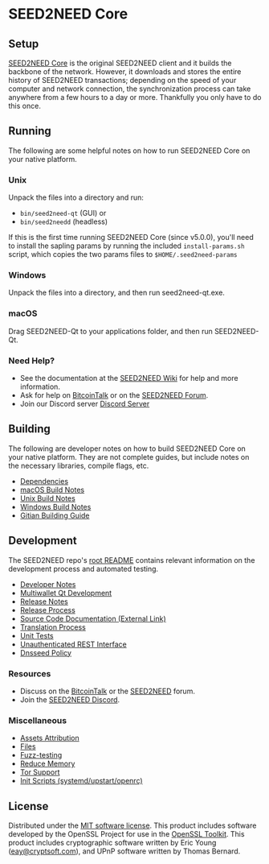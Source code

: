SEED2NEED Core
=============

Setup
---------------------
[SEED2NEED Core](http://seed2need.org/wallet) is the original SEED2NEED client and it builds the backbone of the network. However, it downloads and stores the entire history of SEED2NEED transactions; depending on the speed of your computer and network connection, the synchronization process can take anywhere from a few hours to a day or more. Thankfully you only have to do this once.

Running
---------------------
The following are some helpful notes on how to run SEED2NEED Core on your native platform.

### Unix

Unpack the files into a directory and run:

- `bin/seed2need-qt` (GUI) or
- `bin/seed2needd` (headless)

If this is the first time running SEED2NEED Core (since v5.0.0), you'll need to install the sapling params by running the included `install-params.sh` script, which copies the two params files to `$HOME/.seed2need-params`

### Windows

Unpack the files into a directory, and then run seed2need-qt.exe.

### macOS

Drag SEED2NEED-Qt to your applications folder, and then run SEED2NEED-Qt.

### Need Help?

* See the documentation at the [SEED2NEED Wiki](https://github.com/pandagrows/seed2need-farm-coin/wiki)
for help and more information.
* Ask for help on [BitcoinTalk](https://bitcointalk.org/index.php?topic=1262920.0) or on the [SEED2NEED Forum](http://forum.seed2need.org/).
* Join our Discord server [Discord Server](https://discord.seed2need.me)

Building
---------------------
The following are developer notes on how to build SEED2NEED Core on your native platform. They are not complete guides, but include notes on the necessary libraries, compile flags, etc.

- [Dependencies](dependencies.md)
- [macOS Build Notes](build-osx.md)
- [Unix Build Notes](build-unix.md)
- [Windows Build Notes](build-windows.md)
- [Gitian Building Guide](gitian-building.md)

Development
---------------------
The SEED2NEED repo's [root README](/README.md) contains relevant information on the development process and automated testing.

- [Developer Notes](developer-notes.md)
- [Multiwallet Qt Development](multiwallet-qt.md)
- [Release Notes](release-notes.md)
- [Release Process](release-process.md)
- [Source Code Documentation (External Link)](https://www.seed2need.me/seed2need/doxygen/)
- [Translation Process](translation_process.md)
- [Unit Tests](unit-tests.md)
- [Unauthenticated REST Interface](REST-interface.md)
- [Dnsseed Policy](dnsseed-policy.md)

### Resources
* Discuss on the [BitcoinTalk](https://bitcointalk.org/index.php?topic=1262920.0) or the [SEED2NEED](http://forum.seed2need.org/) forum.
* Join the [SEED2NEED Discord](https://discord.seed2need.me).

### Miscellaneous
- [Assets Attribution](assets-attribution.md)
- [Files](files.md)
- [Fuzz-testing](fuzzing.md)
- [Reduce Memory](reduce-memory.md)
- [Tor Support](tor.md)
- [Init Scripts (systemd/upstart/openrc)](init.md)

License
---------------------
Distributed under the [MIT software license](/COPYING).
This product includes software developed by the OpenSSL Project for use in the [OpenSSL Toolkit](https://www.openssl.org/). This product includes
cryptographic software written by Eric Young ([eay@cryptsoft.com](mailto:eay@cryptsoft.com)), and UPnP software written by Thomas Bernard.
